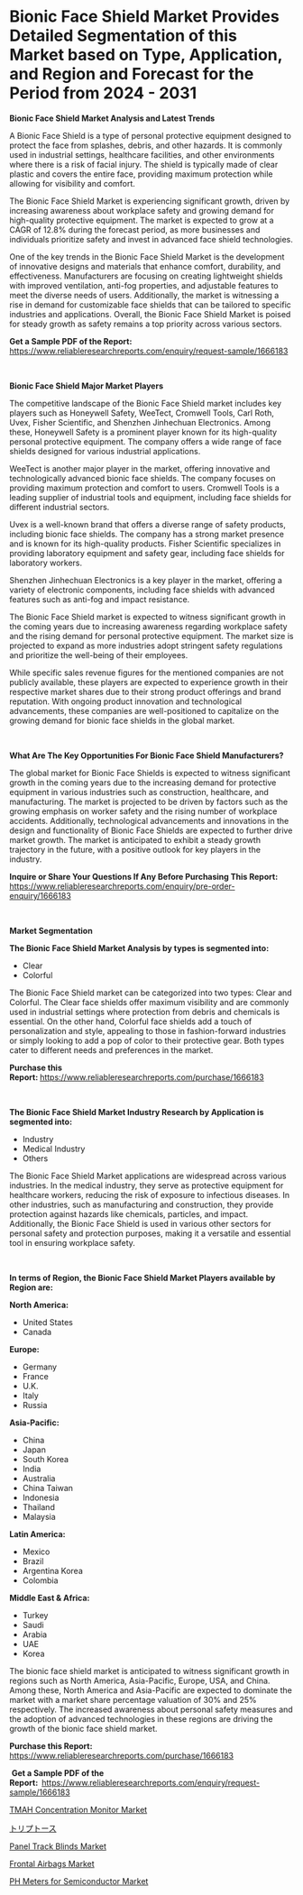<p><h1>Bionic Face Shield Market Provides Detailed Segmentation of this Market based on Type, Application, and Region and Forecast for the Period from 2024 - 2031</h1></p><p><strong>Bionic Face Shield Market Analysis and Latest Trends</strong></p>
<p><p>A Bionic Face Shield is a type of personal protective equipment designed to protect the face from splashes, debris, and other hazards. It is commonly used in industrial settings, healthcare facilities, and other environments where there is a risk of facial injury. The shield is typically made of clear plastic and covers the entire face, providing maximum protection while allowing for visibility and comfort.</p><p>The Bionic Face Shield Market is experiencing significant growth, driven by increasing awareness about workplace safety and growing demand for high-quality protective equipment. The market is expected to grow at a CAGR of 12.8% during the forecast period, as more businesses and individuals prioritize safety and invest in advanced face shield technologies.</p><p>One of the key trends in the Bionic Face Shield Market is the development of innovative designs and materials that enhance comfort, durability, and effectiveness. Manufacturers are focusing on creating lightweight shields with improved ventilation, anti-fog properties, and adjustable features to meet the diverse needs of users. Additionally, the market is witnessing a rise in demand for customizable face shields that can be tailored to specific industries and applications. Overall, the Bionic Face Shield Market is poised for steady growth as safety remains a top priority across various sectors.</p></p>
<p><strong>Get a Sample PDF of the Report:&nbsp;</strong> <a href="https://www.reliableresearchreports.com/enquiry/request-sample/1666183">https://www.reliableresearchreports.com/enquiry/request-sample/1666183</a></p>
<p>&nbsp;</p>
<p><strong>Bionic Face Shield Major Market Players</strong></p>
<p><p>The competitive landscape of the Bionic Face Shield market includes key players such as Honeywell Safety, WeeTect, Cromwell Tools, Carl Roth, Uvex, Fisher Scientific, and Shenzhen Jinhechuan Electronics. Among these, Honeywell Safety is a prominent player known for its high-quality personal protective equipment. The company offers a wide range of face shields designed for various industrial applications.</p><p>WeeTect is another major player in the market, offering innovative and technologically advanced bionic face shields. The company focuses on providing maximum protection and comfort to users. Cromwell Tools is a leading supplier of industrial tools and equipment, including face shields for different industrial sectors.</p><p>Uvex is a well-known brand that offers a diverse range of safety products, including bionic face shields. The company has a strong market presence and is known for its high-quality products. Fisher Scientific specializes in providing laboratory equipment and safety gear, including face shields for laboratory workers.</p><p>Shenzhen Jinhechuan Electronics is a key player in the market, offering a variety of electronic components, including face shields with advanced features such as anti-fog and impact resistance.</p><p>The Bionic Face Shield market is expected to witness significant growth in the coming years due to increasing awareness regarding workplace safety and the rising demand for personal protective equipment. The market size is projected to expand as more industries adopt stringent safety regulations and prioritize the well-being of their employees.</p><p>While specific sales revenue figures for the mentioned companies are not publicly available, these players are expected to experience growth in their respective market shares due to their strong product offerings and brand reputation. With ongoing product innovation and technological advancements, these companies are well-positioned to capitalize on the growing demand for bionic face shields in the global market.</p></p>
<p>&nbsp;</p>
<p><strong>What Are The Key Opportunities For Bionic Face Shield Manufacturers?</strong></p>
<p><p>The global market for Bionic Face Shields is expected to witness significant growth in the coming years due to the increasing demand for protective equipment in various industries such as construction, healthcare, and manufacturing. The market is projected to be driven by factors such as the growing emphasis on worker safety and the rising number of workplace accidents. Additionally, technological advancements and innovations in the design and functionality of Bionic Face Shields are expected to further drive market growth. The market is anticipated to exhibit a steady growth trajectory in the future, with a positive outlook for key players in the industry.</p></p>
<p><strong>Inquire or Share Your Questions If Any Before Purchasing This Report:</strong> <a href="https://www.reliableresearchreports.com/enquiry/pre-order-enquiry/1666183">https://www.reliableresearchreports.com/enquiry/pre-order-enquiry/1666183</a></p>
<p>&nbsp;</p>
<p><strong>Market Segmentation</strong></p>
<p><strong>The Bionic Face Shield Market Analysis by types is segmented into:</strong></p>
<p><ul><li>Clear</li><li>Colorful</li></ul></p>
<p><p>The Bionic Face Shield market can be categorized into two types: Clear and Colorful. The Clear face shields offer maximum visibility and are commonly used in industrial settings where protection from debris and chemicals is essential. On the other hand, Colorful face shields add a touch of personalization and style, appealing to those in fashion-forward industries or simply looking to add a pop of color to their protective gear. Both types cater to different needs and preferences in the market.</p></p>
<p><strong>Purchase this Report:&nbsp;</strong><a href="https://www.reliableresearchreports.com/purchase/1666183">https://www.reliableresearchreports.com/purchase/1666183</a></p>
<p>&nbsp;</p>
<p><strong>The Bionic Face Shield Market Industry Research by Application is segmented into:</strong></p>
<p><ul><li>Industry</li><li>Medical Industry</li><li>Others</li></ul></p>
<p><p>The Bionic Face Shield Market applications are widespread across various industries. In the medical industry, they serve as protective equipment for healthcare workers, reducing the risk of exposure to infectious diseases. In other industries, such as manufacturing and construction, they provide protection against hazards like chemicals, particles, and impact. Additionally, the Bionic Face Shield is used in various other sectors for personal safety and protection purposes, making it a versatile and essential tool in ensuring workplace safety.</p></p>
<p>&nbsp;</p>
<p><strong>In terms of Region, the Bionic Face Shield Market Players available by Region are:</strong></p>
<p>
    <p> <strong> North America: </strong>
        <ul>
            <li>United States</li>
            <li>Canada</li>
        </ul>
        </p> 
    <p> <strong> Europe: </strong>
        <ul>
            <li>Germany</li>
            <li>France</li>
            <li>U.K.</li>
            <li>Italy</li>
            <li>Russia</li>
        </ul>
        </p> 
    <p> <strong> Asia-Pacific: </strong>
        <ul>
            <li>China</li>
            <li>Japan</li>
            <li>South Korea</li>
            <li>India</li>
            <li>Australia</li>
            <li>China Taiwan</li>
            <li>Indonesia</li>
            <li>Thailand</li>
            <li>Malaysia</li>
        </ul>
        </p> 
    <p> <strong> Latin America: </strong>
        <ul>
            <li>Mexico</li>
            <li>Brazil</li>
            <li>Argentina Korea</li>
            <li>Colombia</li>
        </ul>
        </p> 
    <p> <strong> Middle East & Africa: </strong>
        <ul>
            <li>Turkey</li>
            <li>Saudi</li>
            <li>Arabia</li>
            <li>UAE</li>
            <li>Korea</li>
        </ul>
    </p>
    </p>
<p><p>The bionic face shield market is anticipated to witness significant growth in regions such as North America, Asia-Pacific, Europe, USA, and China. Among these, North America and Asia-Pacific are expected to dominate the market with a market share percentage valuation of 30% and 25% respectively. The increased awareness about personal safety measures and the adoption of advanced technologies in these regions are driving the growth of the bionic face shield market.</p></p>
<p><strong>Purchase this Report: </strong><a href="https://www.reliableresearchreports.com/purchase/1666183">https://www.reliableresearchreports.com/purchase/1666183</a></p>
<p>&nbsp;<strong>Get a Sample PDF of the Report:&nbsp;&nbsp;</strong><a href="https://www.reliableresearchreports.com/enquiry/request-sample/1666183">https://www.reliableresearchreports.com/enquiry/request-sample/1666183</a></p>
<p><strong></strong></p>
<p><p><a href="https://issuu.com/reportprime-2/docs/tmah-concentration-monitor-market-size-2030.pptx">TMAH Concentration Monitor Market</a></p><p><a href="https://github.com/ihabdkwlxs948/Market-Research-Report-List-1/blob/main/25767283613.md">トリプトース</a></p><p><a href="https://github.com/guneycigdem35/Market-Research-Report-List-2/blob/main/panel-track-blinds-market.md">Panel Track Blinds Market</a></p><p><a href="https://github.com/biheemgalvinlouises6hokrh3h/Market-Research-Report-List-1/blob/main/frontal-airbags-market.md">Frontal Airbags Market</a></p><p><a href="https://issuu.com/reportprime-2/docs/ph-meters-for-semiconductor-market-size-2030.pptx">PH Meters for Semiconductor Market</a></p></p>